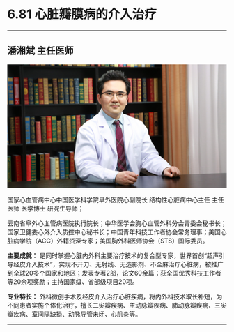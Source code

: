 # 6.81 心脏瓣膜病的介入治疗

---

## 潘湘斌 主任医师

![1679383226065](image/c06_081/1679383226065.png)

国家心血管病中心中国医学科学院阜外医院心副院长 结构性心脏病中心主任 主任医师 医学博士 研究生导师；

云南省阜外心血管病医院执行院长；中华医学会胸心血管外科分会青委会秘书长；国家卫健委心外介入质控中心秘书长；中国青年科技工作者协会常务理事；美国心脏病学院（ACC）外籍资深专家；美国胸外科医师协会（STS）国际委员。

**主要成就：** 是同时掌握心脏内外科主要治疗技术的复合型专家，世界首创“超声引导经皮介入技术”，实现不开刀、无射线、无造影剂、不全麻治疗心脏病，被推广到全球20多个国家和地区；发表专著2部，论文60余篇；获全国优秀科技工作者等20余项奖励；主持国家级、省部级项目20项。

**专业特长：** 外科微创手术及经皮介入治疗心脏疾病，将内外科技术取长补短，为不同患者实施个体化治疗，擅长二尖瓣疾病、主动脉瓣疾病、肺动脉瓣疾病、三尖瓣疾病、室间隔缺损、动脉导管未闭、心肌炎等。

---
